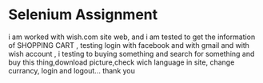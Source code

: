 # Selenium Assignment 
i am worked with wish.com site web, and i am tested to get the information of SHOPPING CART , testing login with facebook and with gmail and with wish account , i testing to buying something and search for something and buy this thing,download picture,check wich language in site, change currancy, login and logout...
thank you
